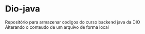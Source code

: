 # Dio-java
Repositório para armazenar codigos do curso backend java da DIO
Alterando o conteudo de um arquivo de forma local
